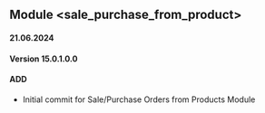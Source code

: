 ## Module <sale_purchase_from_product>

#### 21.06.2024
#### Version 15.0.1.0.0
#### ADD
- Initial commit for Sale/Purchase Orders from Products Module 
